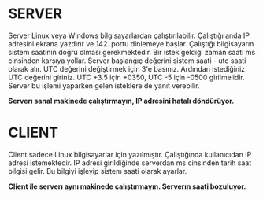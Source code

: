 # SERVER

Server Linux veya Windows bilgisayarlardan çalıştırılabilir. Çalıştığı anda IP adresini ekrana yazdırır ve 142. portu dinlemeye başlar. Çalıştığı bilgisayarın sistem saatinin doğru olması gerekmektedir. Bir istek geldiği zaman saati ms cinsinden karşıya yollar. Server başlangıç değerini sistem saati - utc saati olarak alır. UTC değerini değiştirmek için 3'e basınız. Ardından istediğiniz UTC değerini giriniz. UTC +3.5 için +0350, UTC -5 için -0500 girilmelidir. Server bu işlemi yaparken gelen isteklere de yanıt verebilir. 

**Serverı sanal makinede çalıştırmayın, IP adresini hatalı döndürüyor.**


# CLIENT

Client sadece Linux bilgisayarlar için yazılmıştır. Çalıştığında kullanıcıdan IP adresi istemektedir. IP adresi girildiğinde serverdan ms cinsinden tarih saat bilgisi gelir. Bu bilgiyi işleyip sistem saati olarak ayarlar.

**Client ile serverı aynı makinede çalıştırmayın. Serverın saati bozuluyor.**



